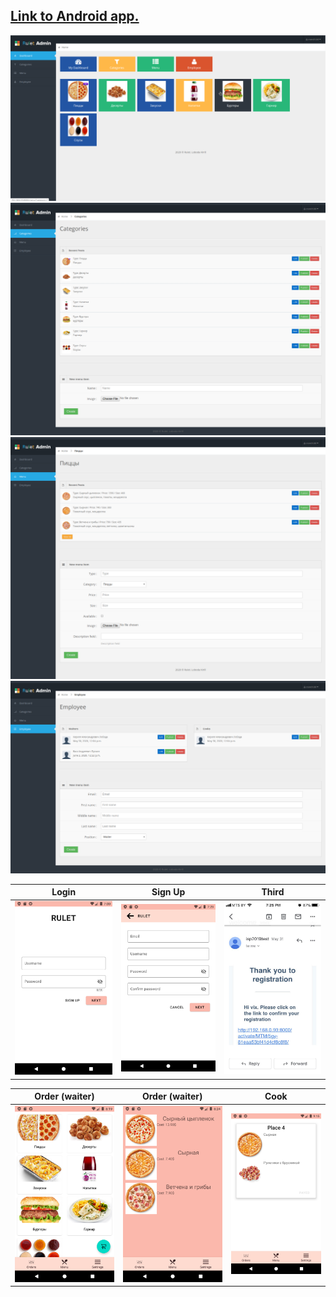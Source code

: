 ## <a href="https://github.com/ellesmate/e-shop-android" target="_blank">Link to Android app.</a>
 

![](./screenshots/1.png)
![](./screenshots/2.png)
![](./screenshots/3.png)
![](./screenshots/4.png)


Login                      |  Sign Up                   | Third
:-------------------------:|:-------------------------: | :----------------------:
![](./screenshots/6.png)   |  ![](./screenshots/7.png)  | ![](./screenshots/8.png)


Order (waiter)             |  Order (waiter)            | Cook
:-------------------------:|:-------------------------: | :----------------------:
![](./screenshots/9.png)   |  ![](./screenshots/10.png)  | ![](./screenshots/11.png)
